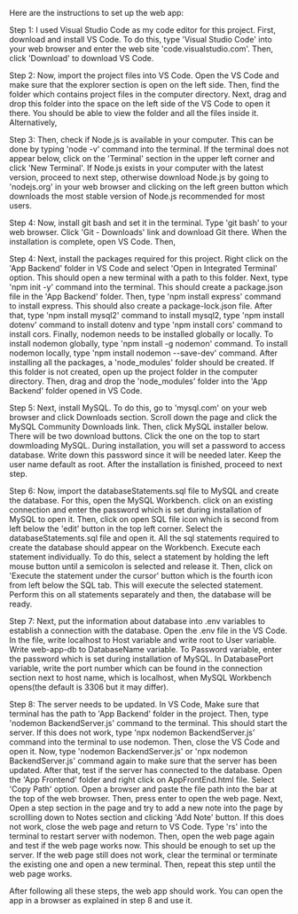 Here are the instructions to set up the web app:

Step 1: I used Visual Studio Code as my code editor for this project. First, download and install VS Code. To do this, type 'Visual Studio Code' into your web browser and enter the web site 'code.visualstudio.com'. Then, click 'Download' to download VS Code.

Step 2: Now, import the project files into VS Code. Open the VS Code and make sure that the explorer section is open on the left side. Then, find the folder which contains project files in the computer directory. Next, drag and drop this folder into the space on the left side of the VS Code to open it there. You should be able to view the folder and all the files inside it. Alternatively, 

Step 3: Then, check if Node.js is available in your computer. This can be done by typing 'node -v' command into the terminal. If the terminal does not appear below, click on the 'Terminal' section in the upper left corner and click 'New Terminal'. If Node.js exists in your computer with the latest version, proceed to next step, otherwise download Node.js by going to 'nodejs.org' in your web browser and clicking on the left green button which downloads the most stable version of Node.js recommended for most users.

Step 4: Now, install git bash and set it in the terminal. Type 'git bash' to your web browser. Click 'Git - Downloads' link and download Git there. When the installation is complete, open VS Code. Then,  

Step 4: Next, install the packages required for this project. Right click on the 'App Backend' folder in VS Code and select 'Open in Integrated Terminal' option. This should open a new terminal with a path to this folder. Next, type 'npm init -y' command into the terminal. This should create a package.json file in the 'App Backend' folder. Then, type 'npm install express' command to install express. This should also create a package-lock.json file. After that, type 'npm install mysql2' command to install mysql2, type 'npm install dotenv' command to install dotenv and type 'npm install cors' command to install cors. Finally, nodemon needs to be installed globally or locally. To install nodemon globally, type 'npm install -g nodemon' command. To install nodemon locally, type 'npm install nodemon --save-dev' command. After installing all the packages, a 'node_modules' folder should be created. If this folder is not created, open up the project folder in the computer directory. Then, drag and drop the 'node_modules' folder into the 'App Backend' folder opened in VS Code.

Step 5: Next, install MySQL. To do this, go to 'mysql.com' on your web browser and click Downloads section. Scroll down the page and click the MySQL Community Downloads link. Then, click MySQL installer below. There will be two download buttons. Click the one on the top to start dowmloading MySQL. During installation, you will set a password to access database. Write down this password since it will be needed later. Keep the user name default as root. After the installation is finished, proceed to next step.

Step 6: Now, import the databaseStatements.sql file to MySQL and create the database. For this, open the MySQL Workbench. click on an existing connection and enter the password which is set during installation of MySQL to open it. Then, click on open SQL file icon which is second from left below the 'edit' button in the top left corner. Select the databaseStatements.sql file and open it. All the sql statements required to create the database should appear on the Workbench. Execute each statement individually. To do this, select a statement by holding the left mouse button until a semicolon is selected and release it. Then, click on 'Execute the statement under the cursor' button which is the fourth icon from left below the SQL tab. This will execute the selected statement. Perform this on all statements separately and then, the database will be ready.

Step 7: Next, put the information about database into .env variables to establish a connection with the database. Open the .env file in the VS Code. In the file, write localhost to Host variable and write root to User variable. Write web-app-db to DatabaseName variable. To Password variable, enter the password which is set during installation of MySQL. In DatabasePort variable, write the port number which can be found in the connection section next to host name, which is localhost, when MySQL Workbench opens(the default is 3306 but it may differ).

Step 8: The server needs to be updated. In VS Code, Make sure that terminal has the path to 'App Backend' folder in the project. Then, type 'nodemon BackendServer.js' command to the terminal. This should start the server. If this does not work, type 'npx nodemon BackendServer.js' command into the terminal to use nodemon. Then, close the VS Code and open it. Now, type 'nodemon BackendServer.js' or 'npx nodemon BackendServer.js' command again to make sure that the server has been updated. After that, test if the server has connected to the database. Open the 'App Frontend' folder and right click on AppFrontEnd.html file. Select 'Copy Path' option. Open a browser and paste the file path into the bar at the top of the web browser. Then, press enter to open the web page. Next, Open a step section in the page and try to add a new note into the page by scrollling down to Notes section and clicking 'Add Note' button. If this does not work, close the web page and return to VS Code. Type 'rs' into the terminal to restart server with nodemon. Then, open the web page again and test if the web page works now. This should be enough to set up the server. If the web page still does not work, clear the terminal or terminate the existing one and open a new terminal. Then, repeat this step until the web page works.

After following all these steps, the web app should work. You can open the app in a browser as explained in step 8 and use it.
